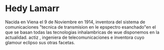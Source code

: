 # Hedy Lamarr
Nacida en Viena el 9 de Noviembre en 1914, inventora del sistema de comunicaciones "tecnica de transmision en le epspectro esanchado"en el que se basan todas las tecnologias inhalambricas de wue disponemos en la actualidad. actiz , ingeniera de telecomunicaciones e inventora cuyo glamour eclipso sus otras facetas. 
